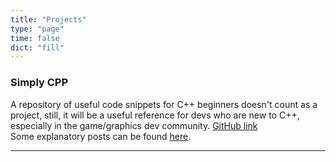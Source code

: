 ```yaml
---
title: "Projects"
type: "page"
time: false
dict: "fill"
---
```

### Simply CPP
A repository of useful code snippets for C++ beginners doesn't count as a project, still, it will be a useful reference for devs who are new to C++, especially in the game/graphics dev community. [GitHub link](https://github.com/madptr/SimplyCpp)\
Some explanatory posts can be found [here](https://madptr.com/tags/SimplyCpp).
_________ 